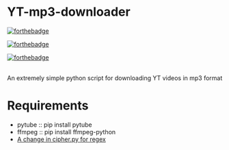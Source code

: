# YT-mp3-downloader

[![forthebadge](https://forthebadge.com/images/badges/made-with-python.svg)](https://forthebadge.com)

[![forthebadge](https://forthebadge.com/images/badges/built-with-love.svg)](https://forthebadge.com)

[![forthebadge](https://forthebadge.com/images/badges/check-it-out.svg)](https://forthebadge.com)


<br>An extremely simple python script for downloading YT videos in mp3 format

# Requirements
<ul>
  <li> pytube :: pip install pytube
  <li> ffmpeg :: pip install ffmpeg-python
  <li> <a href='https://github.com/nficano/pytube/issues/333' alt='Change of regex by YT'> A change in cipher.py for regex
</ul>
